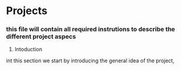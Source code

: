 # Projects
### this file will contain all required instrutions to describe the different project aspecs

1. Intoduction

int this section we start by introducing the general idea of the project,
